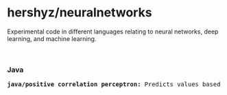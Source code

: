 <h1>hershyz/neuralnetworks</h1>
</p>Experimental code in different languages relating to neural networks, deep learning, and machine learning.</p>
<br>

<h3>Java</h3>
<pre>
<strong>java/positive correlation perceptron:</strong> Predicts values based on existing input and output data with positive correlations.
</pre>

